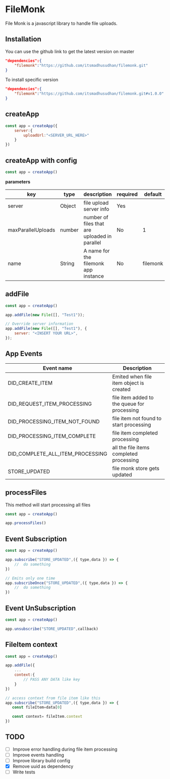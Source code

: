 # FileMonk

File Monk is a javascript library to handle file uploads.

## Installation

You can use the github link to get the latest version on master

```json
"dependencies":{
    "filemonk":"https://github.com/itsmadhusudhan/filemonk.git"
}
```

To install specific version

```json
"dependencies":{
    "filemonk":"https://github.com/itsmadhusudhan/filemonk.git#v1.0.0"
}
```
## createApp

```js
const app = createApp({
    server:{
        uploadUrl:"<SERVER_URL_HERE>"
    }
})
```

## createApp with config

```js
const app = createApp()
```

**parameters**

| key                | type   | description                                   | required | default  |
| ------------------ | ------ | --------------------------------------------- | -------- | -------- |
| server             | Object | file upload server info                       | Yes      |          |
| maxParallelUploads | number | number of files that are uploaded in parallel | No       | 1        |
| name               | String | A name for the filemonk app instance          | No       | filemonk |

## addFile

```js
const app = createApp()

app.addFile(new File([], "Test1"));

// Override server information
app.addFile(new File([], "Test1"), {
    server: "<INSERT YOUR URL>",
});
```

## App Events

| Event name                       | Description                                 |
| -------------------------------- | ------------------------------------------- |
| DID_CREATE_ITEM                  | Emited when file item object is created     |
| DID_REQUEST_ITEM_PROCESSING      | file item added to the queue for processing |
| DID_PROCESSING_ITEM_NOT_FOUND    | file item not found to start processing     |
| DID_PROCESSING_ITEM_COMPLETE     | file item completed processing              |
| DID_COMPLETE_ALL_ITEM_PROCESSING | all the file items completed processing     |
| STORE_UPDATED                    | file monk store gets updated                |

## processFiles

This method will start processing all files

```js
const app = createApp()

app.processFiles()
```
## Event Subscription

```js
const app = createApp()

app.subscribe("STORE_UPDATED",({ type,data }) => {
    //  do something
})

// Emits only one time
app.subscribeOnce("STORE_UPDATED",({ type,data }) => {
    //  do something
})
```

## Event UnSubscription

```js
const app = createApp()

app.unsubscribe("STORE_UPDATED",callback)
```

## FileItem context

```js
const app = createApp()

app.addFile({
    ...
    context:{
        // PASS ANY DATA like key
    }
})

// access context from file item like this
app.subscribe("STORE_UPDATED",({ type,data }) => {
   const fileItem=data[0]

   const context= fileItem.context
})
```

## TODO

- [ ] Improve error handling during file item processing 
- [ ] Improve events handling
- [ ] Improve library build config
- [x] Remove uuid as dependency
- [ ] Write tests